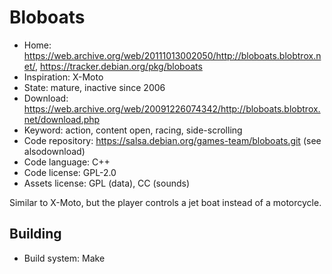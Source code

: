 # Bloboats

- Home: https://web.archive.org/web/20111013002050/http://bloboats.blobtrox.net/, https://tracker.debian.org/pkg/bloboats
- Inspiration: X-Moto
- State: mature, inactive since 2006
- Download: https://web.archive.org/web/20091226074342/http://bloboats.blobtrox.net/download.php
- Keyword: action, content open, racing, side-scrolling
- Code repository: https://salsa.debian.org/games-team/bloboats.git (see alsodownload)
- Code language: C++
- Code license: GPL-2.0
- Assets license: GPL (data), CC (sounds)

Similar to X-Moto, but the player controls a jet boat instead of a motorcycle.

## Building

- Build system: Make
